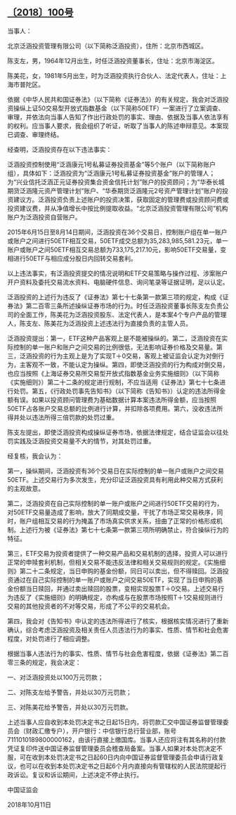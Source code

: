 ## [〔2018〕100号](http://www.csrc.gov.cn/pub/zjhpublic/G00306212/201810/t20181016_345327.htm)



当事人：

北京泛涵投资管理有限公司（以下简称泛涵投资），住所：北京市西城区。

陈支左，男，1964年12月出生，时任泛涵投资董事长，住址：北京市海淀区。

陈美花，女，1981年5月出生，时为泛涵投资执行合伙人、法定代表人，住址：上海市普陀区。

依据《中华人民共和国证券法》（以下简称《证券法》）的有关规定，我会对泛涵投资操纵上证50交易型开放式指数基金（以下简称50ETF）一案进行了立案调查、审理，并依法向当事人告知了作出行政处罚的事实、理由、依据及当事人依法享有的权利。应当事人要求，我会组织了听证，听取了当事人的陈述申辩意见。本案现已调查、审理终结。

经查明，泛涵投资存在以下违法事实：

泛涵投资控制使用“泛涵康元1号私募证券投资基金”等5个账户（以下简称账户组），具体如下：泛涵投资为“泛涵康元1号私募证券投资基金”账户的管理人；为“兴业信托泛涵正元证券投资集合资金信托计划”账户的投资顾问；为“华泰长城期货泛涵隆元资产管理计划”账户、“华泰期货泛涵隆元2号资产管理计划”账户的投资建议方。泛涵投资负责上述账户的投资决策，获取固定的管理费或投资顾问费或投资建议费，并从净值增长中按比例提取收益。“北京泛涵投资管理有限公司”机构账户为泛涵投资自营账户。

2015年6月15日至8月14日期间，泛涵投资在36个交易日，控制账户组在单一账户或账户之间进行50ETF相互交易，50ETF成交总额为35,283,985,581.23元，单一账户或账户之间50ETF相互交易总额为733,175,217.10元，影响50ETF交易量，变相进行50ETF与相应成分股日内回转交易套利。

以上违法事实，有泛涵投资提交的情况说明和ETF交易策略与操作过程、涉案账户开户资料及委托交易流水资料、电脑硬件信息、询问笔录等证据证明，足以认定。

泛涵投资的上述行为违反了《证券法》第七十七条第一款第三项的规定，构成《证券法》第二百零三条所述操纵证券市场的行为。时任泛涵投资董事长陈支左负责公司的全面工作，陈美花为泛涵投资股东、法定代表人，是本案4个专户产品的管理人，陈支左、陈美花为泛涵投资上述违法行为直接负责的主管人员。

泛涵投资提出：第一，ETF这种产品客观上是不能被操纵的。第二，泛涵投资在实际控制的单一账户和账户之间交易的比例很低，无法影响证券价格及交易量。第三，泛涵投资的行为主观上是为了实现T＋0交易，客观上被证监会认定为对倒行为，主客观不一致，不能认定为操纵。第四，即使泛涵投资的行为构成对倒交易，也应当按照《上海证券交易所交易型开放式指数基金业务实施细则》（以下简称《实施细则》）第二十二条的规定进行规制，不应当适用《证券法》第七十七条进行处罚。第五，《行政处罚事先告知书》（以下简称《告知书》）认定的违法所得金额有误。如果以投资顾问管理费为基础数据计算本案违法所得金额，应当按照50ETF占各账户交易总额的比例进行计算，并扣除各项费用。第六，没收违法所得并处以违法所得三倍罚款的处罚过重。

陈支左提出，即使泛涵投资构成操纵证券市场，依据法律规定，结合证监会以往处罚实践及泛涵投资交易量不大的情节，对其处罚过重。

经复核，我会认为：

第一，操纵期间，泛涵投资有36个交易日在实际控制的单一账户或账户之间交易50ETF。上述交易行为多次发生，充分印证泛涵投资具有利用此种交易方式获利的主观故意。

第二，泛涵投资在自己实际控制的单一账户或账户之间进行50ETF交易的行为，对50ETF交易量造成了影响，放大了同期成交量，干扰了市场正常交易秩序，同时，账户组相互交易的行为掩盖了市场真实供求关系，扭曲了正常的价格形成机制。上述行为被《证券法》第七十七条第一款第三项所明确禁止，符合操纵行为的特征。

第三，ETF交易为投资者提供了一种交易产品和交易机制的选择，投资人可以进行正常的申赎套利机制，但相关交易不能违反法律和相关交易规则的规定。《实施细则》第二十二条规定，当日申购的基金份额，同日可以卖出，但不得赎回。泛涵投资通过在自己实际控制的单一账户或账户之间交易50ETF，实现了当日申购的基金份额当日赎回，并通过卖出赎回的股票，变相实现股票T＋0交易。上述交易行为违反了《实施细则》的明确规定，亦构成与在股票市场按照T＋1交易规则进行交易的其他投资者的不对等交易，形成了不公平的交易机会。

第四，我会对《告知书》中认定的违法所得进行了核实，根据核实情况进行了重新确认，综合考虑泛涵投资及相关责任人员违法行为的事实、性质、情节和社会危害程度，对处罚进行了相应调整。

根据当事人违法行为的事实、性质、情节与社会危害程度，依据《证券法》第二百零三条的规定，我会决定：

一、对泛涵投资处以100万元罚款；

二、对陈支左给予警告，并处以30万元罚款；

三、对陈美花给予警告，并处以30万元罚款。

上述当事人应自收到本处罚决定书之日起15日内，将罚款汇交中国证券监督管理委员会（财政汇缴专户），开户银行：中信银行总行营业部，账号7111010189800000162，由该行直接上缴国库。当事人还应将注有其名称的付款凭证复印件送中国证券监督管理委员会稽查局备案。当事人如果对本处罚决定不服，可在收到本处罚决定书之日起60日内向中国证券监督管理委员会申请行政复议，也可以在收到本处罚决定书之日起6个月内直接向有管辖权的人民法院提起行政诉讼。复议和诉讼期间，上述决定不停止执行。









中国证监会      

2018年10月11日    



 